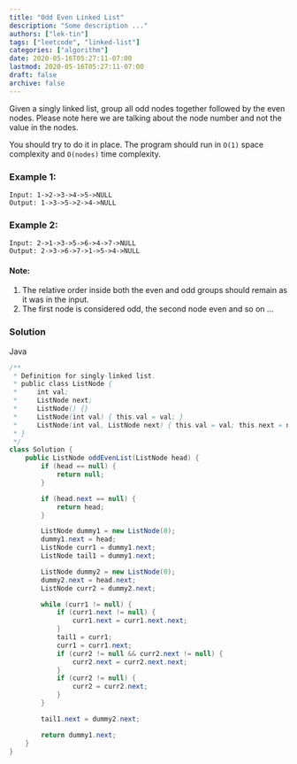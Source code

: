 ```yaml
---
title: "Odd Even Linked List"
description: "Some description ..."
authors: ["lek-tin"]
tags: ["leetcode", "linked-list"]
categories: ["algorithm"]
date: 2020-05-16T05:27:11-07:00
lastmod: 2020-05-16T05:27:11-07:00
draft: false
archive: false
---
```


Given a singly linked list, group all odd nodes together followed by the even nodes. Please note here we are talking about the node number and not the value in the nodes.  

You should try to do it in place. The program should run in `O(1)` space complexity and `O(nodes)` time complexity.  

### Example 1:

```
Input: 1->2->3->4->5->NULL
Output: 1->3->5->2->4->NULL
```

### Example 2:

```
Input: 2->1->3->5->6->4->7->NULL
Output: 2->3->6->7->1->5->4->NULL
```

#### Note:

1. The relative order inside both the even and odd groups should remain as it was in the input.
2. The first node is considered odd, the second node even and so on ...

### Solution

Java
```java
/**
 * Definition for singly-linked list.
 * public class ListNode {
 *     int val;
 *     ListNode next;
 *     ListNode() {}
 *     ListNode(int val) { this.val = val; }
 *     ListNode(int val, ListNode next) { this.val = val; this.next = next; }
 * }
 */
class Solution {
    public ListNode oddEvenList(ListNode head) {
        if (head == null) {
            return null;
        }

        if (head.next == null) {
            return head;
        }

        ListNode dummy1 = new ListNode(0);
        dummy1.next = head;
        ListNode curr1 = dummy1.next;
        ListNode tail1 = dummy1.next;

        ListNode dummy2 = new ListNode(0);
        dummy2.next = head.next;
        ListNode curr2 = dummy2.next;

        while (curr1 != null) {
            if (curr1.next != null) {
                curr1.next = curr1.next.next;
            }
            tail1 = curr1;
            curr1 = curr1.next;
            if (curr2 != null && curr2.next != null) {
                curr2.next = curr2.next.next;
            }
            if (curr2 != null) {
                curr2 = curr2.next;
            }
        }

        tail1.next = dummy2.next;

        return dummy1.next;
    }
}
```
